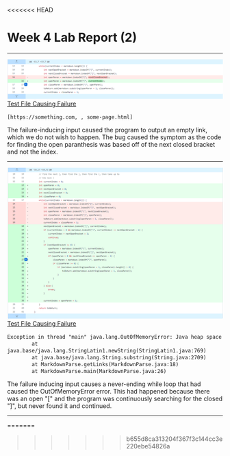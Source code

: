 <<<<<<< HEAD
# Week 4 Lab Report (2)
---
![image](SS2.png)
[Test File Causing Failure](https://github.com/tylermeyers/markdown-parse/blob/20b1a762f348960b61de05ca8695c444d933dd13/test-file.md)
```
[https://something.com, , some-page.html]
```

The failure-inducing input caused the program to output an empty link, which we do not wish to happen. The bug caused the symptom as the code for finding the open paranthesis was based off of the next closed bracket and not the index.

---

![image](SS1.png)
[Test File Causing Failure](https://github.com/tylermeyers/markdown-parse/blob/884faf2b1d52d800e117b54e5c7cbaa3a0d5b2ec/test-file2.md)
```
Exception in thread "main" java.lang.OutOfMemoryError: Java heap space
        at java.base/java.lang.StringLatin1.newString(StringLatin1.java:769)
        at java.base/java.lang.String.substring(String.java:2709)
        at MarkdownParse.getLinks(MarkdownParse.java:18)
        at MarkdownParse.main(MarkdownParse.java:26)
```
The failure inducing input causes a never-ending while loop that had caused the OutOfMemoryError error. This had happened because there was an open "[" and the program was continuously searching for the closed "]", but never found it and continued.

------
=======

>>>>>>> b655d8ca313204f367f3c144cc3e220ebe54826a
